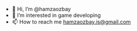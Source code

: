 - 👋 Hi, I’m @hamzaozbay
- 👀 I’m interested in game developing
- 📫 How to reach me hamzaozbay.is@gmail.com

<!---
hamzaozbay/hamzaozbay is a ✨ special ✨ repository because its `README.md` (this file) appears on your GitHub profile.
You can click the Preview link to take a look at your changes.
--->
